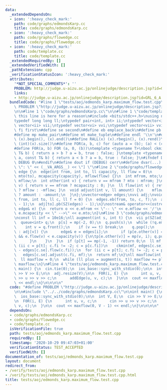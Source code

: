 ```yaml
---
data:
  _extendedDependsOn:
  - icon: ':heavy_check_mark:'
    path: code/graphs/edmondsKarp.cc
    title: code/graphs/edmondsKarp.cc
  - icon: ':heavy_check_mark:'
    path: code/graphs/flowedge.cc
    title: code/graphs/flowedge.cc
  - icon: ':heavy_check_mark:'
    path: code/template.cc
    title: code/template.cc
  _extendedRequiredBy: []
  _extendedVerifiedWith: []
  _pathExtension: cpp
  _verificationStatusIcon: ':heavy_check_mark:'
  attributes:
    '*NOT_SPECIAL_COMMENTS*': ''
    PROBLEM: http://judge.u-aizu.ac.jp/onlinejudge/description.jsp?id=GRL_6_A
    links:
    - http://judge.u-aizu.ac.jp/onlinejudge/description.jsp?id=GRL_6_A
  bundledCode: "#line 1 \"tests/aoj/edmonds_karp.maximum_flow.test.cpp\"\n#define\
    \ PROBLEM \"http://judge.u-aizu.ac.jp/onlinejudge/description.jsp?id=GRL_6_A\"\
    \n\n#line 1 \"code/graphs/edmondsKarp.cc\"\n\n#line 1 \"code/template.cc\"\n//\
    \ this line is here for a reason\n#include <bits/stdc++.h>\nusing namespace std;\n\
    typedef long long ll;\ntypedef pair<int, int> ii;\ntypedef vector<int> vi;\ntypedef\
    \ vector<ii> vii;\ntypedef vector<vi> vvi;\ntypedef vector<vii> vvii;\n#define\
    \ fi first\n#define se second\n#define eb emplace_back\n#define pb push_back\n\
    #define mp make_pair\n#define mt make_tuple\n#define endl '\\n'\n#define ALL(x)\
    \ (x).begin(), (x).end()\n#define RALL(x) (x).rbegin(), (x).rend()\n#define SZ(x)\
    \ (int)(x).size()\n#define FOR(a, b, c) for (auto a = (b); (a) < (c); ++(a))\n\
    #define F0R(a, b) FOR (a, 0, (b))\ntemplate <typename T>\nbool ckmin(T& a, const\
    \ T& b) { return a > b ? a = b, true : false; }\ntemplate <typename T>\nbool ckmax(T&\
    \ a, const T& b) { return a < b ? a = b, true : false; }\n#ifndef DEBUG\n#define\
    \ DEBUG 0\n#endif\n#define dout if (DEBUG) cerr\n#define dvar(...) \" [\" << #__VA_ARGS__\
    \ \": \" << (__VA_ARGS__) << \"] \"\n#line 2 \"code/graphs/flowedge.cc\"\nstruct\
    \ edge {\n  edge(int from, int to, ll capacity, ll flow = 0)\n      : mfrom(from),\
    \ mto(to), mcapacity(capacity), mflow(flow) {}\n  int mfrom, mto;\n  ll mcapacity,\
    \ mflow;\n  int other(int v) { return v == mfrom ? mto : mfrom; }\n  ll capacity(int\
    \ v) { return v == mfrom ? mcapacity : 0; }\n  ll flow(int v) { return v == mfrom\
    \ ? mflow : -mflow; }\n  void adjust(int v, ll amount) {\n    mflow += v == mfrom\
    \ ? amount : -amount;\n  }\n};\nvector<edge> edges;\nvvi adj;\nvoid addEdge(int\
    \ from, int to, ll c, ll f = 0) {\n  edges.eb(from, to, c, f);\n  adj[from].pb(SZ(edges)\
    \ - 1);\n  adj[to].pb(SZ(edges) - 1);\n}\nostream& operator<<(ostream& o, const\
    \ edge& e) {\n  return o << e.mfrom << \"-- \" << e.mflow << '/'\n           <<\
    \ e.mcapacity << \" -->\" << e.mto;\n}\n#line 3 \"code/graphs/edmondsKarp.cc\"\
    \nconst ll inf = 10e16;\nll augment(int s, int t) {\n  vii p(SZ(adj), mp(-1, -1));\n\
    \  queue<int> q;\n  p[s] = mp(-2, 0);\n  q.push(s);\n  while (!q.empty()) {\n\
    \    int v = q.front();\n    if (v == t) break;\n    q.pop();\n    for (int i\
    \ : adj[v]) {\n      edge& e = edges[i];\n      if (p[e.other(v)] == mp(-1, -1)\
    \ && e.flow(v) < e.capacity(v)) {\n\tp[e.other(v)] = mp(v, i); q.push(e.other(v));\n\
    \      }\n    }\n  }\n  if (p[t] == mp(-1, -1)) return 0;\n  ll mf = inf;\n  for\
    \ (ii c = p[t]; c.fi != -2; c = p[c.fi])\n    ckmin(mf, edges[c.se].capacity(c.fi)\
    \ - edges[c.se].flow(c.fi));\n  for (ii c = p[t]; c.fi != -2; c = p[c.fi])\n \
    \   edges[c.se].adjust(c.fi, mf);\n  return mf;\n}\nll maxflow(int s, int t) {\n\
    \  ll maxflow = 0;\n  while (ll plus = augment(s, t)) maxflow += plus;\n  return\
    \ maxflow;\n}\n#line 4 \"tests/aoj/edmonds_karp.maximum_flow.test.cpp\"\n\nint\
    \ main() {\n  cin.tie(0);\n  ios_base::sync_with_stdio(0);\n\n  int V, E;\n  cin\
    \ >> V >> E;\n\n  adj.resize(V);\n\n  F0R(i, E) {\n      int u, v, c;\n      cin\
    \ >> u >> v >> c;\n      addEdge(u, v, c);\n  }\n\n  cout << maxflow(0, V - 1)\
    \ << endl;\n}\n\n\n\n"
  code: "#define PROBLEM \"http://judge.u-aizu.ac.jp/onlinejudge/description.jsp?id=GRL_6_A\"\
    \n\n#include \"../../code/graphs/edmondsKarp.cc\"\n\nint main() {\n  cin.tie(0);\n\
    \  ios_base::sync_with_stdio(0);\n\n  int V, E;\n  cin >> V >> E;\n\n  adj.resize(V);\n\
    \n  F0R(i, E) {\n      int u, v, c;\n      cin >> u >> v >> c;\n      addEdge(u,\
    \ v, c);\n  }\n\n  cout << maxflow(0, V - 1) << endl;\n}\n\n\n\n"
  dependsOn:
  - code/graphs/edmondsKarp.cc
  - code/graphs/flowedge.cc
  - code/template.cc
  isVerificationFile: true
  path: tests/aoj/edmonds_karp.maximum_flow.test.cpp
  requiredBy: []
  timestamp: '2020-10-29 09:47:03+01:00'
  verificationStatus: TEST_ACCEPTED
  verifiedWith: []
documentation_of: tests/aoj/edmonds_karp.maximum_flow.test.cpp
layout: document
redirect_from:
- /verify/tests/aoj/edmonds_karp.maximum_flow.test.cpp
- /verify/tests/aoj/edmonds_karp.maximum_flow.test.cpp.html
title: tests/aoj/edmonds_karp.maximum_flow.test.cpp
---
```

